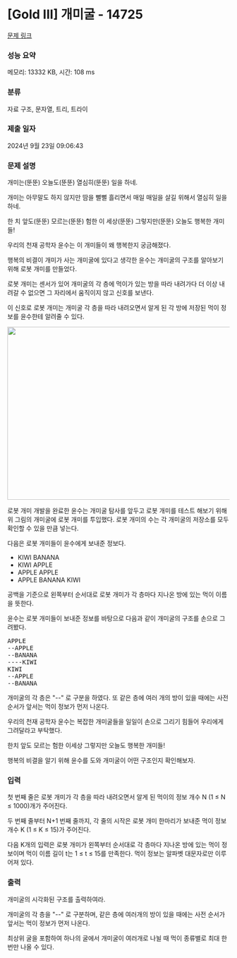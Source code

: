 # [Gold III] 개미굴 - 14725 

[문제 링크](https://www.acmicpc.net/problem/14725) 

### 성능 요약

메모리: 13332 KB, 시간: 108 ms

### 분류

자료 구조, 문자열, 트리, 트라이

### 제출 일자

2024년 9월 23일 09:06:43

### 문제 설명

<p dir="ltr">개미는(뚠뚠) 오늘도(뚠뚠) 열심히(뚠뚠) 일을 하네.</p>

<p dir="ltr">개미는 아무말도 하지 않지만 땀을 뻘뻘 흘리면서 매일 매일을 살길 위해서 열심히 일을 하네.</p>

<p dir="ltr">한 치 앞도(뚠뚠) 모르는(뚠뚠) 험한 이 세상(뚠뚠) 그렇지만(뚠뚠) 오늘도 행복한 개미들!</p>

<p dir="ltr">우리의 천재 공학자 윤수는 이 개미들이 왜 행복한지 궁금해졌다.</p>

<p dir="ltr">행복의 비결이 개미가 사는 개미굴에 있다고 생각한 윤수는 개미굴의 구조를 알아보기 위해 로봇 개미를 만들었다.</p>

<p dir="ltr">로봇 개미는 센서가 있어 개미굴의 각 층에 먹이가 있는 방을 따라 내려가다 더 이상 내려갈 수 없으면 그 자리에서 움직이지 않고 신호를 보낸다.</p>

<p dir="ltr">이 신호로 로봇 개미는 개미굴 각 층을 따라 내려오면서 알게 된 각 방에 저장된 먹이 정보를 윤수한테 알려줄 수 있다.</p>

<p dir="ltr" style="text-align: center;"><img alt="" src="https://onlinejudgeimages.s3-ap-northeast-1.amazonaws.com/problem/14725/1.png" style="height:392px; width:751px"></p>

<p dir="ltr">로봇 개미 개발을 완료한 윤수는 개미굴 탐사를 앞두고 로봇 개미를 테스트 해보기 위해 위 그림의 개미굴에 로봇 개미를 투입했다. 로봇 개미의 수는 각 개미굴의 저장소를 모두 확인할 수 있을 만큼 넣는다.</p>

<p dir="ltr">다음은 로봇 개미들이 윤수에게 보내준 정보다.</p>

<ul>
	<li>KIWI BANANA</li>
	<li>KIWI APPLE</li>
	<li>APPLE APPLE</li>
	<li>APPLE BANANA KIWI</li>
</ul>

<p dir="ltr">공백을 기준으로 왼쪽부터 순서대로 로봇 개미가 각 층마다 지나온 방에 있는 먹이 이름을 뜻한다.</p>

<p dir="ltr">윤수는 로봇 개미들이 보내준 정보를 바탕으로 다음과 같이 개미굴의 구조를 손으로 그려봤다.</p>

<pre>APPLE
--APPLE
--BANANA
----KIWI
KIWI
--APPLE
--BANANA
</pre>

<p dir="ltr">개미굴의 각 층은 "--" 로 구분을 하였다. 또 같은 층에 여러 개의 방이 있을 때에는 사전 순서가 앞서는 먹이 정보가 먼저 나온다.</p>

<p dir="ltr">우리의 천재 공학자 윤수는 복잡한 개미굴들을 일일이 손으로 그리기 힘들어 우리에게 그려달라고 부탁했다.</p>

<p dir="ltr">한치 앞도 모르는 험한 이세상 그렇지만 오늘도 행복한 개미들!</p>

<p dir="ltr">행복의 비결을 알기 위해 윤수를 도와 개미굴이 어떤 구조인지 확인해보자.</p>

### 입력 

 <p dir="ltr">첫 번째 줄은 로봇 개미가 각 층을 따라 내려오면서 알게 된 먹이의 정보 개수 N (1 ≤ N ≤ 1000)개가 주어진다.</p>

<p dir="ltr">두 번째 줄부터 N+1 번째 줄까지, 각 줄의 시작은 로봇 개미 한마리가 보내준 먹이 정보 개수 K (1 ≤ K ≤ 15)가 주어진다.</p>

<p dir="ltr">다음 K개의 입력은 로봇 개미가 왼쪽부터 순서대로 각 층마다 지나온 방에 있는 먹이 정보이며 먹이 이름 길이 t는 1 ≤ t ≤ 15를 만족한다. 먹이 정보는 알파벳 대문자로만 이루어져 있다.</p>

### 출력 

 <p dir="ltr">개미굴의 시각화된 구조를 출력하여라.</p>

<p dir="ltr">개미굴의 각 층을 "--" 로 구분하며, 같은 층에 여러개의 방이 있을 때에는 사전 순서가 앞서는 먹이 정보가 먼저 나온다.</p>

<p dir="ltr">최상위 굴을 포함하여 하나의 굴에서 개미굴이 여러개로 나뉠 때 먹이 종류별로 최대 한 번만 나올 수 있다.</p>

